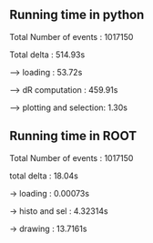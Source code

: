 ## Running time in python

Total Number of events     : 1017150

Total delta                : 514.93s

 --> loading               : 53.72s

 --> dR computation        : 459.91s

 --> plotting and selection: 1.30s


## Running time in ROOT

Total Number of events : 1017150

total delta            : 18.04s

 -> loading           : 0.00073s

 -> histo and sel     : 4.32314s

 -> drawing           : 13.7161s
